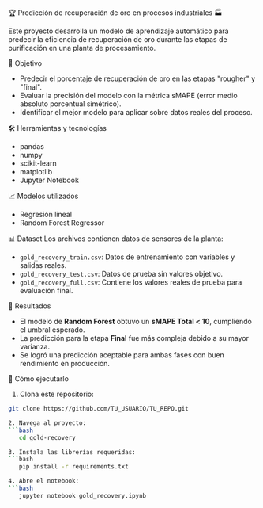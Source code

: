 🏆 Predicción de recuperación de oro en procesos industriales 🏭

Este proyecto desarrolla un modelo de aprendizaje automático para predecir la eficiencia de recuperación de oro durante las etapas de purificación en una planta de procesamiento.

🎯 Objetivo
- Predecir el porcentaje de recuperación de oro en las etapas "rougher" y "final".
- Evaluar la precisión del modelo con la métrica sMAPE (error medio absoluto porcentual simétrico).
- Identificar el mejor modelo para aplicar sobre datos reales del proceso.

🛠️ Herramientas y tecnologías
- pandas
- numpy
- scikit-learn
- matplotlib
- Jupyter Notebook

📈 Modelos utilizados
- Regresión lineal
- Random Forest Regressor

📊 Dataset
Los archivos contienen datos de sensores de la planta:
- `gold_recovery_train.csv`: Datos de entrenamiento con variables y salidas reales.
- `gold_recovery_test.csv`: Datos de prueba sin valores objetivo.
- `gold_recovery_full.csv`: Contiene los valores reales de prueba para evaluación final.

📌 Resultados
- El modelo de **Random Forest** obtuvo un **sMAPE Total < 10**, cumpliendo el umbral esperado.
- La predicción para la etapa **Final** fue más compleja debido a su mayor varianza.
- Se logró una predicción aceptable para ambas fases con buen rendimiento en producción.

🚀 Cómo ejecutarlo
1. Clona este repositorio:
```bash
git clone https://github.com/TU_USUARIO/TU_REPO.git

2. Navega al proyecto:
```bash
   cd gold-recovery

3. Instala las librerías requeridas:
```bash
   pip install -r requirements.txt

4. Abre el notebook:
```bash
   jupyter notebook gold_recovery.ipynb
